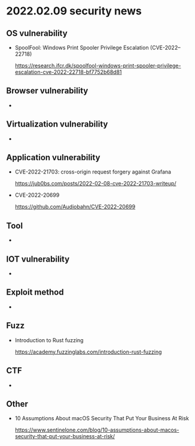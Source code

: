 # 2022.02.09 security news

## OS vulnerability 

* SpoolFool: Windows Print Spooler Privilege Escalation (CVE-2022–22718)

  https://research.ifcr.dk/spoolfool-windows-print-spooler-privilege-escalation-cve-2022-22718-bf7752b68d81

## Browser vulnerability

* 

## Virtualization vulnerability

* 

## Application vulnerability 

* CVE-2022-21703: cross-origin request forgery against Grafana

  https://jub0bs.com/posts/2022-02-08-cve-2022-21703-writeup/

* CVE-2022-20699

  https://github.com/Audiobahn/CVE-2022-20699

## Tool

* 

## IOT vulnerability 

* 

## Exploit method

* 

## Fuzz

* Introduction to Rust fuzzing

  https://academy.fuzzinglabs.com/introduction-rust-fuzzing

## CTF

* 

## Other

* 10 Assumptions About macOS Security That Put Your Business At Risk

  https://www.sentinelone.com/blog/10-assumptions-about-macos-security-that-put-your-business-at-risk/